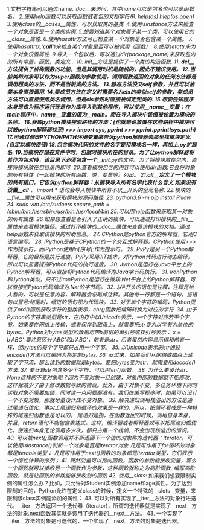 1.文档字符串可以通过name.__doc__来访问，其中name可以是包名也可以是函数名。
2.使用help函数可以获取函数或者包的文档字符串.
	help(os)
	hlep(os.open)
3.使用class的__bases__属性，可以获取类的基类.
4.使用isinstance方法来检查一个对象是否是一个类的实例.
5.想要知道某个对象属于某一个类，可以使用它的__class__属性.
6.使用hasattr方法可已检查某一个对象是否包含某一个属性。
7.使用hasattr(x.'__call__')来检查某个对象是否可以被调用（函数）.
8.使用setattr来为一个对象设置属性.
9.导入一个包以后，可以通过dir(package_name)来获取包内的所有常量，函数，类定义...
10. __init__方法是提供了一个类的构造函数.
11. __del__方法提供了析构函数的功能，但是其调用时机是随机的，因此不建议使用。
12.当前类和对象可以作为super函数的参数使用，调用函数返回的对象的任何方法都是调用超类的方法，而不是当前类的方法。
13.静态方法没又self参数，并且可以被类本身直接调用.
14.类成员方法在定义时需要名为cls的类似self的参数，类成员方法可以直接使用类名调用。但是cls参数时直接被绑定到类的.
15.想要告知程序本身是做为程序运行还是作为库导入到其他程序，可以使用__name__变量：在main程序中，__name__变量的值为__main__。而在导入模块中该值被设置为模块的名称。
16.获取python模块搜索路径的方法：(也就是说放置在这些路径中模块可以被python解释器找到)
	>>> import sys, pprint
	>>> pprint.pprint(sys.path)
17.可通过修改PYTHONPATH环境变量来告诉python解释器去那里找模块定义.(自定以模块路径)
18.包含模块代码的文件的名字要和模块名一样，再加上.py扩展名.
19.当模块存储在文件中时，包就时模块所在的目录。为了让python解释器将其作为包对待，该目录下必须包含一个__init__.py的文件。为了将模块放在包内，直接将模块放在包目录内即可.
20.查看模块包含的内容可以使用dir函数.它会将对象的所有特性（一起模块的所有函数，类，变量等）列出。
21.__all__定义了一个模块的共有接口，它告诉python解释器：从模块导入所有名字代表什么含义.如果没有设置__all___ ， import * 语句会导入模块中所有不以__开头的全局名称.
22.模块的__file__属性可以用来获取模块的源码路径.
23. python3.6 -m pip install Pillow
24. sudo vim /etc/sudoers
	secure_path = /sbin:/bin:/usr/sbin:/usr/bin:/usr/local/bin
25.可以用help函数来获取某一对象的所有属性.
26.如果想查看是否引入了正确的模块，可以通过打印模块的__file__属性来查看模块路径。通过打印模块的__doc__属性来查看该模块的文档。通过help函数来获取该模块的帮助信息。
27. CPython是python官方的解释器，它用C语言编写。
28. IPython是基于CPython的一个交互式解释器。CPython使用>>>作为提示符，而IPython使用In[序号]:作为提示符。
29. PyPy是另一个Python解释器，它的目标是执行速度。PyPy采用JIT技术，对Python代码进行动态编译，所以可以显著提高Python代码的执行速度。
30. Jython是运行在Java平台上的Python解释器，可以直接将Python代码编译为Java字节码执行。
31. IronPython和Jython类似，只不过IronPython是运行在微软.Net平台上的Python解释器，可以直接把Pyton代码编译为.Net的字节码。
32. 以#开头的语句是注释，注释是给人看的，可以是任意内容，解释器会忽略掉注释。其他每一行都是一个语句，当语句以冒号:结尾时，缩进的语句视为代码块。
33. 对于单个字符的编码，Python提供了ord()函数获取字符的整数表示，chr()函数把编码转换为对应的字符.
34. 由于Python的字符串类型是str，在内存中以Unicode表示，一个字符对应若干个字节。如果要在网络上传输，或者保存到磁盘上，就需要把str变为以字节为单位的bytes。Python对bytes类型的数据用带b前缀的单引号或双引号表示：
		x = b'ABC'
	要注意区分'ABC'和b'ABC'，前者是str，后者虽然内容显示得和前者一样，但bytes的每个字符都只占用一个字节。
35. 以Unicode表示的str通过encode()方法可以编码为指定的bytes.
36. 反过来，如果我们从网络或磁盘上读取了字节流，那么读到的数据就是bytes。要把bytes变为str，就需要用decode()方法.
37. 要计算str包含多少个字符，可以用len()函数。
38. 为什么要设计str、None这样的不变对象呢？因为不变对象一旦创建，对象内部的数据就不能修改，这样就减少了由于修改数据导致的错误。此外，由于对象不变，多任务环境下同时读取对象不需要加锁，同时读一点问题都没有。我们在编写程序时，如果可以设计一个不变对象，那就尽量设计成不变对象。
39. 解决递归调用栈溢出的方法是通过尾递归优化，事实上尾递归和循环的效果是一样的，所以，把循环看成是一种特殊的尾递归函数也是可以的。
	尾递归是指，在函数返回的时候，调用自身本身，并且，return语句不能包含表达式。这样，编译器或者解释器就可以把尾递归做优化，使递归本身无论调用多少次，都只占用一个栈帧，不会出现栈溢出的情况。
40. 可以被next()函数调用并不断返回下一个值的对象称为迭代器：Iterator。可以使用isinstance()判断一个对象是否是Iterator对象
	凡是可作用于for循环的对象都是Iterable类型；
	凡是可作用于next()函数的对象都是Iterator类型，它们表示一个惰性计算的序列；
41. 既然变量可以指向函数，函数的参数能接收变量，那么一个函数就可以接收另一个函数作为参数，这种函数就称之为高阶函数.
	编写高阶函数，就是让函数的参数能够接收别的函数
42. 使用__slots__: 如果我们想要限制实例的属性怎么办？比如，只允许对Student实例添加name和age属性。为了达到限制的目的，Python允许在定义class的时候，定义一个特殊的__slots__变量，来限制该class实例能添加的属性：
43. 可以对所有实现了__iter__方法的对象行进迭代。__iter__方法返回一个迭代器（iterator)，所谓的迭代器就是实现了__next__方法的对象.next函数其实就是调用了迭代器的__next__方法。
43. 一个实现了__iter__方法的对象是可迭代的，一个实现了__next__方法的对象是迭代器。
